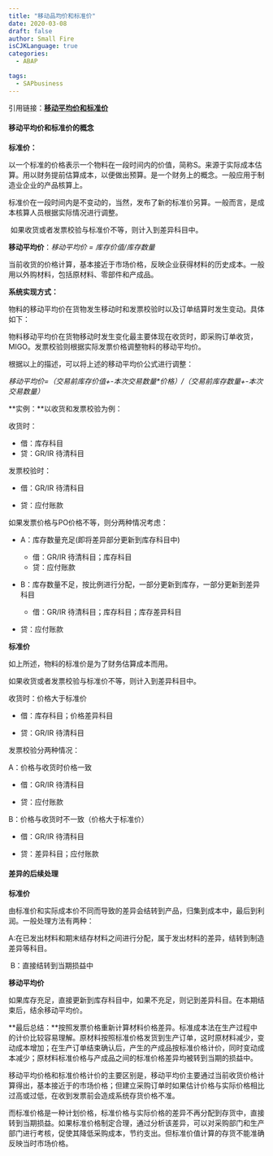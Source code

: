 ```yaml
---
title: "移动品均价和标准价"
date: 2020-03-08
draft: false
author: Small Fire
isCJKLanguage: true
categories: 
  - ABAP

tags: 
  - SAPbusiness
---
```


引用链接：[**移动平均价和标准价**](https://mp.weixin.qq.com/s?__biz=MzI1MDUxMjc0MQ==&mid=2247486851&idx=1&sn=3745a657b8a31ec8bd8b83598db74e85&chksm=e9805989def7d09fe6f057b6d4b1139e9a1e31f623b7012f66568d4d476fcea8b6b6c23307e4&scene=126&sessionid=1593480219&key=0cbf0c27a004d84da57c1b899d43e15abc4ef55c6a4022885611966c16f60c4872334d1b43695d7d9436f070fb7fe0696775c887b1d3e676ee125ca1d5db8c2e8068520882e8a5a2235b6c663f78f74c&ascene=1&uin=OTM0MDM1NTY2&devicetype=Windows+8.1+x64&version=62090070&lang=en&exportkey=AxdvZHCgKaVzLhUhkVngCgQ%3D&pass_ticket=5SnaMqqW%2BkXzDMWpHwYuMh0kLMk9oqxZyQGqx81xLPaxdJ4AVrXnO0jxwqu1575h)

#### 移动平均价和标准价的概念

**标准价：**

​	以一个标准的价格表示一个物料在一段时间内的价值，简称S。来源于实际成本估算。用以财务提前估算成本，以便做出预算。是一个财务上的概念。一般应用于制造业企业的产品核算上。

​	标准价在一段时间内是不变动的，当然，发布了新的标准价另算。一般而言，是成本核算人员根据实际情况进行调整。

​	如果收货或者发票校验与标准价不等，则计入到差异科目中。

**移动平均价**：*移动平均价 = 库存价值/库存数量*

​	当前收货的价格计算，基本接近于市场价格，反映企业获得材料的历史成本。一般用以外购材料，包括原材料、零部件和产成品。

**系统实现方式：**

物料的移动平均价在货物发生移动时和发票校验时以及订单结算时发生变动。具体如下：

物料移动平均价在货物移动时发生变化最主要体现在收货时，即采购订单收货，MIGO。发票校验则根据实际发票价格调整物料的移动平均价。

根据以上的描述，可以将上述的移动平均价公式进行调整：

*移动平均价=（交易前库存价值+-本次交易数量\*价格）/（交易前库存数量+-本次交易数量）*



**实例：**以收货和发票校验为例：

收货时：

- 借：库存科目
- 贷：GR/IR 待清科目

发票校验时：

- 借：GR/IR 待清科目

- 贷：应付账款

如果发票价格与PO价格不等，则分两种情况考虑：

- A：库存数量充足(即将差异部分更新到库存科目中)
  - 借：GR/IR 待清科目；库存科目
  - 贷：应付账款

- B：库存数量不足，按比例进行分配，一部分更新到库存，一部分更新到差异科目
  - 借：GR/IR 待清科目；库存科目；库存差异科目

- 贷：应付账款

**标准价**

如上所述，物料的标准价是为了财务估算成本而用。

如果收货或者发票校验与标准价不等，则计入到差异科目中。

收货时：价格大于标准价

- 借：库存科目；价格差异科目

- 贷：GR/IR 待清科目

发票校验分两种情况：

A：价格与收货时价格一致

- 借：GR/IR 待清科目

- 贷：应付账款

B：价格与收货时不一致（价格大于标准价）

- 借：GR/IR 待清科目

- 贷：差异科目；应付账款



#### 差异的后续处理

**标准价**

由标准价和实际成本价不同而导致的差异会结转到产品，归集到成本中，最后到利润。一般处理方法有两种：

​	A:在已发出材料和期末结存材料之间进行分配，属于发出材料的差异，结转到制造差异等科目。

​	B：直接结转到当期损益中

**移动平均价**

如果库存充足，直接更新到库存科目中，如果不充足，则记到差异科目。在本期结束后，结余移动平均价。

**最后总结：**按照发票价格重新计算材料价格差异。标准成本法在生产过程中的计价比较容易理解。原材料按照标准价格发货到生产订单，这时原材料减少，变动成本增加；在生产订单结束确认后，产生的产成品按标准价格计价，同时变动成本减少；原材料标准价格与产成品之间的标准价格差异均被转到当期的损益中。

​	移动平均价格和标准价格计价的主要区别是，移动平均价主要通过当前收货价格计算得出，基本接近于的市场价格；但建立采购订单时如果估计价格与实际价格相比过高或过低，在收到发票前会造成系统存货价格不准。

​	而标准价格是一种计划价格，标准价格与实际价格的差异不再分配到存货中，直接转到当期损益。如果标准价格制定合理，通过分析该差异，可以对采购部门和生产部门进行考核，促使其降低采购成本，节约支出。但标准价值计算的存货不能准确反映当时市场价格。